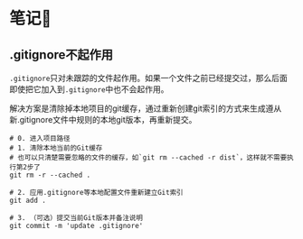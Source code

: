 # 笔记🐥

## .gitignore不起作用

`.gitignore`只对未跟踪的文件起作用。如果一个文件之前已经提交过，那么后面即使把它加入到`.gitignore`中也不会起作用。

解决方案是清除掉本地项目的git缓存，通过重新创建git索引的方式来生成遵从新.gitignore文件中规则的本地git版本，再重新提交。

```shell
# 0. 进入项目路径
# 1. 清除本地当前的Git缓存
# 也可以只清楚需要忽略的文件的缓存，如`git rm --cached -r dist`，这样就不需要执行第2步了
git rm -r --cached .

# 2. 应用.gitignore等本地配置文件重新建立Git索引
git add .

# 3. （可选）提交当前Git版本并备注说明
git commit -m 'update .gitignore'
````
